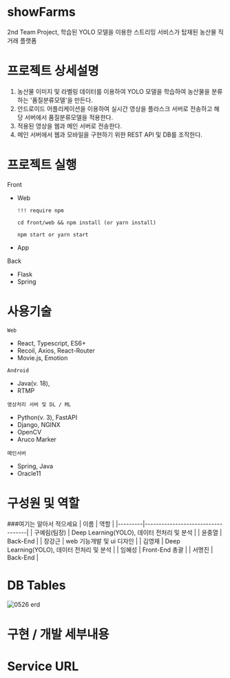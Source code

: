 # showFarms
2nd Team Project, 학습된 YOLO 모델을 이용한 스트리밍 서비스가 탑재된 농산물 직거래 플랫폼

# 프로젝트 상세설명
1. 농산물 이미지 및 라벨링 데이터를 이용하여 YOLO 모델을 학습하여 농산물을 분류하는 '품질분류모델'을 만든다.
2. 안드로이드 어플리케이션을 이용하여 실시간 영상을 플라스크 서버로 전송하고 해당 서버에서 품질분류모델을 적용한다.
3. 적용된 영상을 웹과 메인 서버로 전송한다.
4. 메인 서버에서 웹과 모바일을 구현하기 위한 REST API 및 DB를 조작한다.

# 프로젝트 실행
Front
- Web

    `!!! require npm`

    `cd front/web && npm install (or yarn install)`

    `npm start or yarn start`
- App

Back
- Flask
- Spring

# 사용기술
`Web`
- React, Typescript, ES6+
- Recoil, Axios, React-Router
- Movie.js, Emotion

`Android`
- Java(v. 18), 
- RTMP

`영상처리 서버 및 DL / ML`
- Python(v. 3), FastAPI
- Django, NGINX
- OpenCV
- Aruco Marker

`메인서버`
- Spring, Java
- Oracle11

# 구성원 및 역할
###여기는 알아서 적으세요
| 이름      | 역할                                |
|---------|-----------------------------------|
| 구예림(팀장) | Deep Learning(YOLO), 데이터 전처리 및 분석 |
| 윤중열     | Back-End                          |
| 장강근     | web 기능개발 및 ui 디자인                 |
| 김영재     | Deep Learning(YOLO), 데이터 전처리 및 분석        |
| 임혜성     | Front-End 총괄                      |
| 서명진     | Back-End                          |
 

# DB Tables
![0526 erd](https://user-images.githubusercontent.com/99248706/172281961-b1ad81fd-9154-4cd4-a81e-45cc03517142.PNG)

# 구현 / 개발 세부내용

# Service URL
